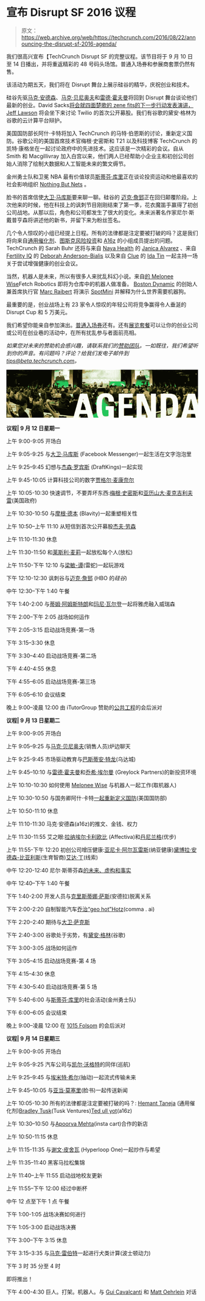 # 宣布 Disrupt SF 2016 议程 

> 原文：<https://web.archive.org/web/https://techcrunch.com/2016/08/22/announcing-the-disrupt-sf-2016-agenda/>

我们很高兴宣布【TechCrunch Disrupt SF 的完整议程。该节目将于 9 月 10 日至 14 日播出，并将重返精彩的 48 号码头场馆。普通入场券和参展商套票仍然有售。

该活动为期五天，我们将在 Disrupt 舞台上展示硅谷的精华，庆祝创业和技术。

硅谷先驱[马克·安德森](https://web.archive.org/web/20230209131051/https://www.crunchbase.com/person/marc-andreessen#/entity)、[马克·贝尼奥夫](https://web.archive.org/web/20230209131051/https://www.crunchbase.com/person/marc-benioff#/entity)和[雷德·霍夫曼](https://web.archive.org/web/20230209131051/https://www.crunchbase.com/person/reid-hoffman#/entity)将回到 Disrupt 舞台谈论他们最新的创业。David Sacks[将会就四面楚歌的 zene fits](https://web.archive.org/web/20230209131051/https://www.crunchbase.com/person/david-sacks#/entity)[的下一步行动发表演讲，Jeff Lawson](https://web.archive.org/web/20230209131051/https://www.crunchbase.com/organization/zenefits) 将会坐下来讨论 Twilio 的首次公开募股。我们有谷歌的黛安·格林为谷歌的云计算平台辩护。

美国国防部长阿什·卡特将加入 TechCrunch 的马特·伯恩斯的讨论，重新定义国防。谷歌公司的美国首席技术官梅根·史密斯和 T21 以及科技博客 TechCrunch 的凯特·康格坐在一起讨论政府中的先进技术。这应该是一次精彩的会议。自从 Smith 和 Macgillivray 加入白宫以来，他们两人已经帮助小企业主和初创公司创始人消除了绘制大数据和人工智能未来的繁文缛节。

金州勇士队和卫冕 NBA 最有价值球员[斯蒂芬·库里](https://web.archive.org/web/20230209131051/https://www.crunchbase.com/person/stephen-curry#/entity)正在谈论投资运动和他最喜欢的社会影响组织 [Nothing But Nets](https://web.archive.org/web/20230209131051/http://nothingbutnets.net/) 。

脸书的首席信使[大卫·马库斯](https://web.archive.org/web/20230209131051/https://www.crunchbase.com/person/david-marcus#/entity)要来聊一聊。硅谷的 [迈克·詹郅](https://web.archive.org/web/20230209131051/https://www.crunchbase.com/person/mike-judge#/entity)正在回归颠覆阶段。上次他来的时候，他在科技上的讽刺节目刚刚结束了第一季，花衣魔笛手赢得了初创公司战地。从那以后，角色和公司都发生了很大的变化。未来派著名作家尼尔·斯戴普亨森将讲述他的新书，并留下来为粉丝签名。

几个令人惊叹的小组已经提上日程。所有的法律都是注定要被打破的吗？这是我们将向来自[通用催化剂](https://web.archive.org/web/20230209131051/https://www.crunchbase.com/organization/general-catalyst-partners)、[图斯克风险投资](https://web.archive.org/web/20230209131051/https://www.crunchbase.com/organization/tusk-ventures)和 [A16z](https://web.archive.org/web/20230209131051/https://www.crunchbase.com/organization/andreessen-horowitz) 的小组成员提出的问题。TechCrunch 的 Sarah Buhr 还将与来自 [Naya Health](https://web.archive.org/web/20230209131051/https://www.crunchbase.com/organization/naia-health) 的 [Janica Alvarez](https://web.archive.org/web/20230209131051/https://www.crunchbase.com/person/janica-alvarez) 、来自 [Fertility IQ](https://web.archive.org/web/20230209131051/https://www.crunchbase.com/organization/fertilityiq) 的 [Deborah Anderson-Bialis](https://web.archive.org/web/20230209131051/https://www.crunchbase.com/person/deborah-anderson-bialis) 以及来自 [Clue](https://web.archive.org/web/20230209131051/https://www.crunchbase.com/organization/clue-app) 的 [Ida Tin](https://web.archive.org/web/20230209131051/https://www.crunchbase.com/person/ida-tin) 一起主持一场关于尝试增强健康的创业会议。

当然，机器人是未来，所以有很多人来扰乱科幻小说。来自[的 Melonee Wise](https://web.archive.org/web/20230209131051/https://www.crunchbase.com/organization/fetch-robotics)Fetch Robotics 即将为仓库中的机器人做准备。 [Boston Dynamic](https://web.archive.org/web/20230209131051/https://www.crunchbase.com/organization/boston-dynamics#/entity) 的创始人兼首席执行官 [Marc Raibert](https://web.archive.org/web/20230209131051/https://www.crunchbase.com/person/marc-raibert) 将演示 [SpotMini](https://web.archive.org/web/20230209131051/https://www.youtube.com/watch?v=tf7IEVTDjng) 并解释为什么世界需要机器狗。

最重要的是，创业战场上有 23 家令人惊叹的年轻公司将竞争赢得令人垂涎的 Disrupt Cup 和 5 万美元。

我们希望你能亲自参加演出。[普通入场券](https://web.archive.org/web/20230209131051/https://techcrunch.com/event-info/disrupt-sf-2016/#tickets)还有。还有[展览套餐](https://web.archive.org/web/20230209131051/https://techcrunch.com/event-info/disrupt-sf-2016/#tickets)可以让你的创业公司或公司在创业巷的活动中，在所有扰乱参与者面前亮相。

*如果您对未来的赞助机会感兴趣，请联系我们的[赞助团队](https://web.archive.org/web/20230209131051/http://beta.techcrunch.com/)。一如既往，我们希望听到你的声音。有问题吗？评论？给我们发电子邮件到 tips@beta.techcrunch.com。*

![agenda](img/5eed64e0acd6bca4f89adbeb6ab83c67.png)

**议程| 9 月 12 日星期一**

上午 9:00-9:05
开场白

上午 9:05-9:25
与[大卫·马库斯](https://web.archive.org/web/20230209131051/https://www.crunchbase.com/person/david-marcus) (Facebook Messenger)一起生活在文字泡泡里

上午 9:25–9:45
幻想与[杰森·罗宾斯](https://web.archive.org/web/20230209131051/https://www.crunchbase.com/person/jason-robins#/entity) (DraftKings)一起实现

上午 9:45-10:05
计算科技公司的数字[贾格尔·麦康奈尔](https://web.archive.org/web/20230209131051/https://www.crunchbase.com/person/jager-mcconnell#/entity)

上午 10:05-10:30
快速调节，不要弄坏东西:[梅根·史密斯](https://web.archive.org/web/20230209131051/https://www.crunchbase.com/person/megan-smith)和[亚历山大·麦克吉利夫雷](https://web.archive.org/web/20230209131051/http://Fireside%20Chat:%20<a%20href=%22https://www.crunchbase.com/person/megan-smith%22%20target=%22_blank%22>%20Megan%20Smith%20</a>%20and%20<a%20href=%22https://www.crunchbase.com/person/alexander-macgillivray#/entity%22%20target=%22_blank%22>%20Alexander%20Macgillivray%20</a>%20(United%20States%20of%20America))(美国政府)

上午 10:30-10:50
与[摩根·德本](https://web.archive.org/web/20230209131051/https://www.crunchbase.com/person/morgan-debaun#/entity) (Blavity)一起重塑相关性

上午 10:50–上午 11:10
从短信到首次公开募股[杰夫·劳森](https://web.archive.org/web/20230209131051/https://www.crunchbase.com/person/jeff-lawson)

上午 11:10-11:30 休息

上午 11:30-11:50
和[莱斯利·麦莉](https://web.archive.org/web/20230209131051/https://www.crunchbase.com/person/leslie-miley#/entity)一起放松每个人(放松)

上午 11:50-下午 12:10
与[梁敏-谭](https://web.archive.org/web/20230209131051/https://techcrunch.com/startup-battlefield/)(雷蛇)一起玩游戏

下午 12:10-12:30
讽刺谷与[迈克·詹郅](https://web.archive.org/web/20230209131051/http://Founder%20Stories:%20<a%20href=%22https://techcrunch.com/startup-battlefield/%E2%80%9C%20target=%22_blank%22>%20Leslie%20Miley%20</a>%20(Slack)) (HBO 的*硅谷*)

中午 12:30–下午 1:40
午餐

下午 1:40-2:00
与[蒂姆·阿姆斯特朗](https://web.archive.org/web/20230209131051/https://www.crunchbase.com/person/tim-armstrong#/entity)和[玛尼·瓦尔登](https://web.archive.org/web/20230209131051/https://www.crunchbase.com/person/marni-walden#/entity)一起将雅虎融入威瑞森

下午 2:00–下午 2:05
战场如何运作

下午 2:05–3:15
启动战场竞赛-第一场

下午 3:15–3:30
休息

下午 3:30–4:40
启动战场竞赛-第二场

下午 4:40-4:55
休息

下午 4:55–6:05
启动战场竞赛-第三场

下午 6:05–6:10
会议结束

晚上 9:00–凌晨 12:00
由 iTutorGroup 赞助的[公共工程](https://web.archive.org/web/20230209131051/http://publicsf.com/)的会后派对

**议程| 9 月 13 日星期二**

上午 9:00-9:05
开场白

上午 9:05–9:25
与[马克·贝尼奥夫](https://web.archive.org/web/20230209131051/https://www.crunchbase.com/person/marc-benioff#/entity)(销售人员)炉边聊天

上午 9:25-9:45
市场驱动教育与[巴斯蒂安·特龙](https://web.archive.org/web/20230209131051/https://www.crunchbase.com/person/sebastian-thrun)(乌达城)

上午 9:45–10:10
与[雷德·霍夫曼](https://web.archive.org/web/20230209131051/https://www.crunchbase.com/person/reid-hoffman)和[乔希·埃尔曼](https://web.archive.org/web/20230209131051/https://www.crunchbase.com/person/josh-elman) (Greylock Partners)的新投资环境

上午 10:10-10:30
如何使用 [Melonee Wise](https://web.archive.org/web/20230209131051/https://www.crunchbase.com/person/melonee-wise#/entity) 与机器人一起工作(取机器人)

上午 10:30-10:50
与国务卿阿什·卡特[一起重新定义国防](https://web.archive.org/web/20230209131051/https://www.crunchbase.com/person/ash-carter#/entity)(美国国防部)

上午 10:50-11:10
休息

上午 11:10-11:30
马克·安德森(a16z)的推文、金钱、权力

上午 11:30-11:55
艾之眼:[拉纳埃尔卡利欧比](https://web.archive.org/web/20230209131051/https://www.crunchbase.com/person/rana-el-kaliouby#/entity) (Affectiva)和[丹尼兰格](https://web.archive.org/web/20230209131051/https://www.linkedin.com/in/dannylange)(优步)

上午 11:55-下午 12:20
初创公司增压健康:[亚尼卡·阿尔瓦雷斯](https://web.archive.org/web/20230209131051/https://www.crunchbase.com/person/janica-alvarez#/entity)(纳亚健康)[黛博拉·安德森-比亚利斯](https://web.archive.org/web/20230209131051/https://www.crunchbase.com/person/deborah-anderson-bialis#/entity)(生育智商)[艾达·丁](https://web.archive.org/web/20230209131051/https://www.crunchbase.com/person/ida-tin#/entity)(线索)

中午 12:20-12:40
尼尔·斯蒂芬森[的未来、虚构和事实](https://web.archive.org/web/20230209131051/https://www.crunchbase.com/person/neal-stephenson#/entity)

中午 12:40–下午 1:40 午餐

下午 1:40-2:00
开发人员与[克里斯蒂娜·萨斯](https://web.archive.org/web/20230209131051/https://www.crunchbase.com/person/christina-sass#/entity)(安德拉)脱离关系

下午 2:00-2:20
自制智能汽车[乔治“geo hot”Hotz](https://web.archive.org/web/20230209131051/https://www.crunchbase.com/person/george-hotz#/entity)(comma . ai)

下午 2:20–2:40
期待与[大卫·萨克斯](https://web.archive.org/web/20230209131051/https://www.crunchbase.com/person/david-sacks#/entity)

下午 2:40-3:00
谷歌处于劣势，有[黛安·格林](https://web.archive.org/web/20230209131051/https://www.crunchbase.com/person/diane-greene#/entity)(谷歌)

下午 3:00-3:05
战场如何运作

下午 3:05–4:15
启动战场竞赛-第 4 场

下午 4:15–4:30
休息

下午 4:30–5:40
启动战场竞赛-第 5 场

下午 5:40-6:00
与[斯蒂芬·库里](https://web.archive.org/web/20230209131051/https://www.crunchbase.com/person/stephen-curry#/entity)的社会活动(金州勇士队)

下午 6:00–6:05
会议结束

晚上 9:00–凌晨 12:00
在 [1015 Folsom](https://web.archive.org/web/20230209131051/http://1015.com/) 的会后派对

**议程| 9 月 14 日星期三**

上午 9:00-9:05
开场白

上午 9:05-9:25
汽车公司与[凯尔·沃格特](https://web.archive.org/web/20230209131051/https://www.crunchbase.com/person/kyle-vogt#/entity)的同伴(巡航)

上午 9:25–9:45
与[埃米特·希尔](https://web.archive.org/web/20230209131051/https://www.crunchbase.com/person/emmett-shear#/entity)(抽动)一起流式传输未来

上午 9:45–10:05
与[亚当·莫塞里](https://web.archive.org/web/20230209131051/https://www.crunchbase.com/person/adam-mosseri)(脸书)一起传送新闻

上午 10:05-10:30
所有的法律都是注定要被打破的吗？: [Hemant Taneja](https://web.archive.org/web/20230209131051/https://www.crunchbase.com/person/hemant-taneja) (通用催化剂)[Bradley Tusk](https://web.archive.org/web/20230209131051/https://www.crunchbase.com/person/hemant-taneja)(Tusk Ventures)[Ted ull yot](https://web.archive.org/web/20230209131051/https://www.crunchbase.com/person/ted-ullyot#/entity)(a16z)

上午 10:30–10:50
与[Apoorva Mehta](https://web.archive.org/web/20230209131051/https://www.crunchbase.com/person/apoorva-mehta#/entity)(insta cart)合作的新店

上午 10:50-11:15
休息

上午 11:15-11:35
与[谢文·皮舍瓦](https://web.archive.org/web/20230209131051/https://www.crunchbase.com/person/shervin-pishevar) (Hyperloop One)一起炒作与希望

上午 11:35–11:40
黑客马拉松集锦

上午 11:40–上午 11:55
启动战地校友更新

上午 11:55–下午 12:00
经过中断杯

中午 12 点至下午 1 点
午餐

下午 1:00-1:05
战场决赛如何进行

下午 1:05-3:00
启动战场决赛

下午 3:00–下午 3:15
休息

下午 3:15–3:35
与[马克·雷伯特](https://web.archive.org/web/20230209131051/https://www.crunchbase.com/person/marc-raibert#/entity)一起进行犬类计算(波士顿动力)

下午 3 时 35 分至 4 时

即将推出！

下午 4:00-4:30
巨人。打架。机器人。与 [Gui Cavalcanti](https://web.archive.org/web/20230209131051/https://www.crunchbase.com/person/gui-cavalcanti#/entity) 和 [Matt Oehrlein](https://web.archive.org/web/20230209131051/https://www.linkedin.com/in/mattoehrlein) 对话